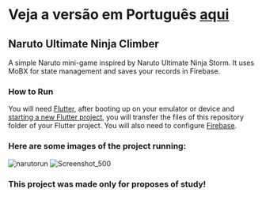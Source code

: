 # Veja a versão em Português <a href="README-ptbr.md">aqui</a>

## Naruto Ultimate Ninja Climber

A simple Naruto mini-game inspired by Naruto Ultimate Ninja Storm. It uses MoBX for state management and saves your records in Firebase.

### How to Run

You will need <a href="https://docs.flutter.dev/get-started/install">Flutter</a>, after booting up on your emulator or device and <a href="https://docs.flutter.dev/get-started/codelab">starting a new Flutter project</a>, you will transfer the files of this repository folder of your Flutter project. You will also need to configure <a href="https://firebase.flutter.dev/docs/overview">Firebase</a>.

### Here are some images of the project running:

![narutorun](https://user-images.githubusercontent.com/113607857/197844582-ee298ec3-5b9b-45d2-9e38-af5918fd38c6.gif)
![Screenshot_500](https://user-images.githubusercontent.com/113607857/197844595-9aa4f912-8549-49ff-9df4-466a6d7315cc.png)


### This project was made only for proposes of study!


